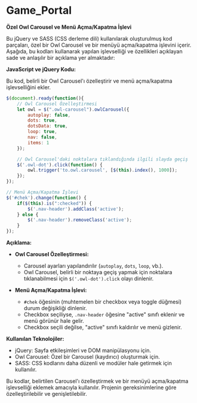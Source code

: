 # Game_Portal
**Özel Owl Carousel ve Menü Açma/Kapatma İşlevi**

Bu jQuery ve SASS (CSS derleme dili) kullanılarak oluşturulmuş kod parçaları, özel bir Owl Carousel ve bir menüyü açma/kapatma işlevini içerir. Aşağıda, bu kodları kullanarak yapılan işlevselliği ve özellikleri açıklayan sade ve anlaşılır bir açıklama yer almaktadır:

**JavaScript ve jQuery Kodu:**

Bu kod, belirli bir Owl Carousel'ı özelleştirir ve menü açma/kapatma işlevselliğini ekler.

```javascript
$(document).ready(function(){
    // Owl Carousel Özelleştirmesi
    let owl = $(".owl-carousel").owlCarousel({
        autoplay: false,
        dots: true,
        dotsData: true,
        loop: true,
        nav: false,
        items: 1
    });

    // Owl Carousel'daki noktalara tıklandığında ilgili slayda geçiş
    $('.owl-dot').click(function() {
        owl.trigger('to.owl.carousel', [$(this).index(), 1000]);
    });
});

// Menü Açma/Kapatma İşlevi
$('#chek').change(function() {
    if($(this).is(":checked")) {
        $('.nav-header').addClass('active');
    } else {
        $('.nav-header').removeClass('active');
    }
});
```

**Açıklama:**

- **Owl Carousel Özelleştirmesi:**
  - Carousel ayarları yapılandırılır (`autoplay`, `dots`, `loop`, vb.).
  - Owl Carousel, belirli bir noktaya geçiş yapmak için noktalara tıklanabilmesi için `$('.owl-dot').click` olayı dinlenir.

- **Menü Açma/Kapatma İşlevi:**
  - `#chek` öğesinin (muhtemelen bir checkbox veya toggle düğmesi) durum değişikliği dinlenir.
  - Checkbox seçiliyse, `.nav-header` öğesine "active" sınıfı eklenir ve menü görünür hale gelir.
  - Checkbox seçili değilse, "active" sınıfı kaldırılır ve menü gizlenir.

**Kullanılan Teknolojiler:**
- jQuery: Sayfa etkileşimleri ve DOM manipülasyonu için.
- Owl Carousel: Özel bir Carousel (kaydırıcı) oluşturmak için.
- SASS: CSS kodlarını daha düzenli ve modüler hale getirmek için kullanılır.

Bu kodlar, belirtilen Carousel'ı özelleştirmek ve bir menüyü açma/kapatma işlevselliği eklemek amacıyla kullanılır. Projenin gereksinimlerine göre özelleştirilebilir ve genişletilebilir.
